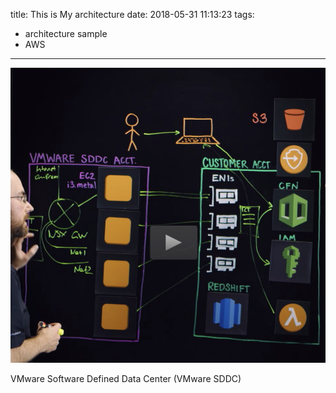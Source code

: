 title: This is My architecture
date: 2018-05-31 11:13:23
tags:
- architecture sample
- AWS
---

![VMWare SDDC](images/MyArchi_VMWareSDDC.png)

VMware Software Defined Data Center (VMware SDDC)
